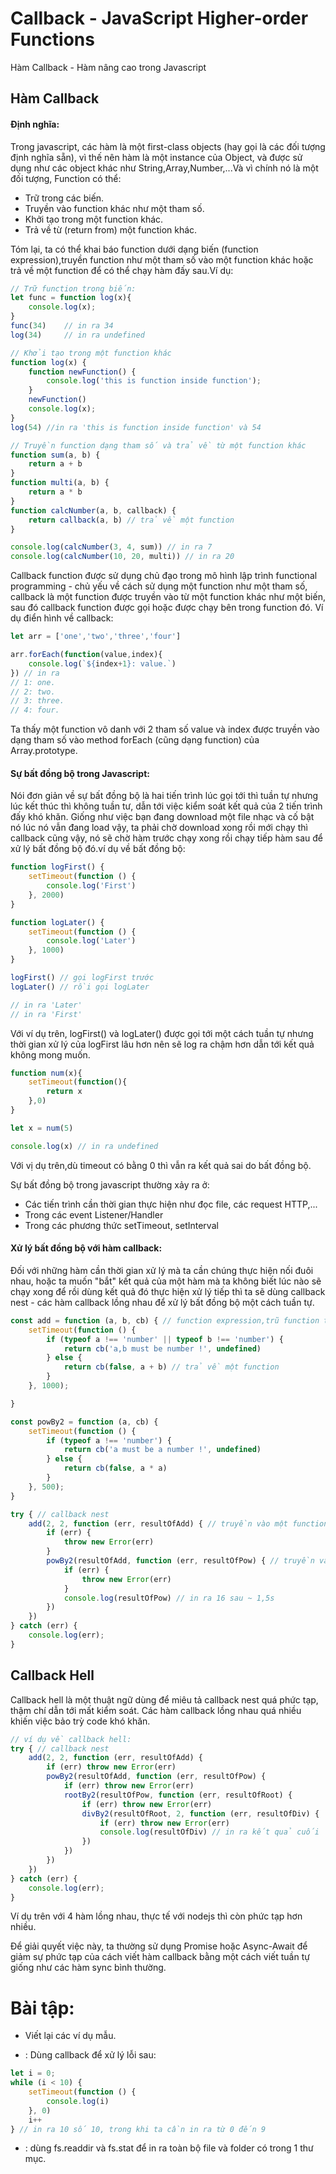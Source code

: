 # Callback - JavaScript Higher-order Functions

Hàm Callback - Hàm nâng cao trong Javascript

## Hàm Callback

#### Định nghĩa:

Trong javascript, các hàm là một first-class objects (hay gọi là các đối tượng định nghĩa sẵn), vì thế nên hàm là một instance của Object, và được sử dụng như các object khác như String,Array,Number,...Và vì chính nó là một đối tượng, Function có thể:

- Trữ trong các biến.
- Truyền vào function khác như một tham số.
- Khởi tạo trong một function khác.
- Trả về từ (return from) một function khác.

Tóm lại, ta có thể  khai báo function dưới dạng biến (function expression),truyền function như một tham số vào một function khác hoặc trả về một function để có thể chạy hàm đấy sau.Ví dụ:

```javascript
// Trữ function trong biến:
let func = function log(x){
    console.log(x);
}
func(34)    // in ra 34
log(34)     // in ra undefined

// Khởi tạo trong một function khác
function log(x) {
    function newFunction() {
        console.log('this is function inside function');
    }
    newFunction()
    console.log(x);
}
log(54) //in ra 'this is function inside function' và 54

// Truyền function dạng tham số và trả về từ một function khác
function sum(a, b) {
    return a + b
}
function multi(a, b) {
    return a * b
}
function calcNumber(a, b, callback) {
    return callback(a, b) // trả về một function
}

console.log(calcNumber(3, 4, sum)) // in ra 7
console.log(calcNumber(10, 20, multi)) // in ra 20
```
Callback function được sử dụng chủ đạo trong mô hình lập trình functional programming - chủ yếu về cách sử dụng một function như một tham số, callback là một function được truyền vào từ một function khác như một biến, sau đó callback function được gọi hoặc được chạy bên trong function đó. Ví dụ điển hình về callback:

```javascript
let arr = ['one','two','three','four']

arr.forEach(function(value,index){
    console.log(`${index+1}: value.`)
}) // in ra
// 1: one.
// 2: two.
// 3: three.
// 4: four.
```
Ta thấy một function vô danh với 2 tham số value và index được truyền vào dạng tham số vào method forEach (cũng dạng function) của Array.prototype.

#### Sự bất đồng bộ trong Javascript:

Nói đơn giản về sự bất đồng bộ là hai tiến trình lúc gọi tới thì tuần tự nhưng lúc kết thúc thì không tuần tư, dẫn tới việc kiểm soát kết quả của 2 tiến trình đấy khó khăn. Giống như việc bạn đang download một file nhạc và cố  bật nó lúc nó vẫn đang load vậy, ta phải chờ download xong rồi mới chạy thì callback cũng vậy, nó sẽ chờ hàm trước chạy xong rồi chạy tiếp hàm sau để xử lý bất đồng bộ đó.ví dụ về bất đồng bộ:

```javascript
function logFirst() {
    setTimeout(function () {
        console.log('First')
    }, 2000)
}

function logLater() {
    setTimeout(function () {
        console.log('Later')
    }, 1000)
}

logFirst() // gọi logFirst trước
logLater() // rồi gọi logLater

// in ra 'Later'
// in ra 'First'
```
Với ví dụ trên, logFirst() và logLater() được gọi tới một cách tuần tự nhưng thời gian xử lý của logFirst lâu hơn nên sẽ log ra chậm hơn dẫn tới kết quả không mong muốn.

```javascript
function num(x){
    setTimeout(function(){
        return x
    },0)
}

let x = num(5)

console.log(x) // in ra undefined
```
Với vị dụ trên,dù timeout có bằng 0 thì vẫn ra kết quả sai do bất đồng bộ.

Sự bất đồng bộ trong javascript thường xảy ra ở:
- Các tiến trình cần thời gian thực hiện như đọc file, các request HTTP,...
- Trong các event Listener/Handler
- Trong các phương thức setTimeout, setInterval


#### Xử lý bất đồng bộ với hàm callback:

Đối với những hàm cần thời gian xử lý mà ta cần chúng thực hiện nối đuôi nhau, hoặc ta muốn "bắt" kết quả của một hàm mà ta không biết lúc nào sẽ chạy xong để rồi dùng kết quả đó thực hiện xử lý tiếp thì ta sẽ dùng callback nest - các hàm callback lồng nhau để xử lý bất đồng bộ một cách tuần tự.

```javascript
const add = function (a, b, cb) { // function expression,trũ function trong một biến
    setTimeout(function () {
        if (typeof a !== 'number' || typeof b !== 'number') {
            return cb('a,b must be number !', undefined)
        } else {
            return cb(false, a + b) // trả về một function
        }
    }, 1000);

}

const powBy2 = function (a, cb) {
    setTimeout(function () {
        if (typeof a !== 'number') {
            return cb('a must be a number !', undefined)
        } else {
            return cb(false, a * a)
        }
    }, 500);
}

try { // callback nest
    add(2, 2, function (err, resultOfAdd) { // truyền vào một function
        if (err) {
            throw new Error(err)
        }
        powBy2(resultOfAdd, function (err, resultOfPow) { // truyền vào một function
            if (err) {
                throw new Error(err)
            }
            console.log(resultOfPow) // in ra 16 sau ~ 1,5s
        })
    })
} catch (err) {
    console.log(err);
}
```
## Callback Hell

Callback hell là một thuật ngữ dùng để miêu tả callback nest quá phức tạp, thậm chí dẫn tới mất kiểm soát. Các hàm callback lồng nhau quá nhiều khiến việc bảo trỳ code khó khăn. 

```javascript
// ví dụ về callback hell:
try { // callback nest
    add(2, 2, function (err, resultOfAdd) {
        if (err) throw new Error(err)
        powBy2(resultOfAdd, function (err, resultOfPow) {
            if (err) throw new Error(err)
            rootBy2(resultOfPow, function (err, resultOfRoot) {
                if (err) throw new Error(err)
                divBy2(resultOfRoot, 2, function (err, resultOfDiv) {
                    if (err) throw new Error(err)
                    console.log(resultOfDiv) // in ra kết quả cuối
                })
            })
        })
    })
} catch (err) {
    console.log(err);
}
```
Ví dụ trên với 4 hàm lồng nhau, thực tế với nodejs thì còn phức tạp hơn nhiều.

Để giải quyết việc này, ta thường sử dụng Promise hoặc Async-Await để giảm sự phức tạp của cách viết hàm callback bằng một cách viết tuần tự giống như các hàm sync bình thường.


# Bài tập:
- Viết lại các ví dụ mẫu.

- : Dùng callback để xử lý lỗi sau:
```javascript
let i = 0;
while (i < 10) {
    setTimeout(function () {
        console.log(i)
    }, 0)
    i++
} // in ra 10 số 10, trong khi ta cần in ra từ 0 đến 9
```

- : dùng fs.readdir và fs.stat để in ra toàn bộ file và folder có trong 1 thư mục.

